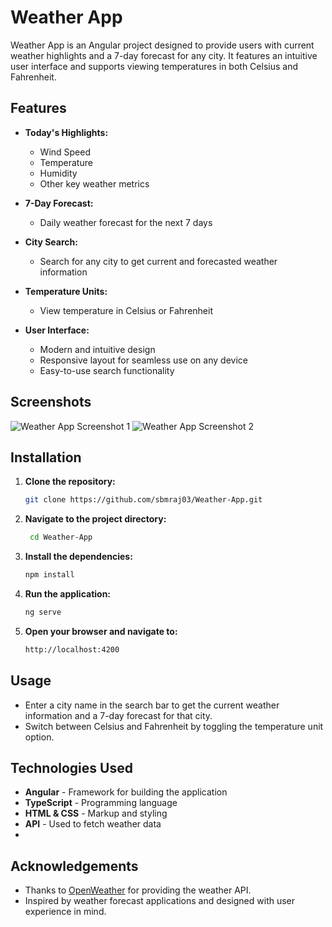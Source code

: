 # Weather App

Weather App is an Angular project designed to provide users with current weather highlights and a 7-day forecast for any city. It features an intuitive user interface and supports viewing temperatures in both Celsius and Fahrenheit.

## Features

- **Today's Highlights:**
  - Wind Speed
  - Temperature
  - Humidity
  - Other key weather metrics

- **7-Day Forecast:**
  - Daily weather forecast for the next 7 days

- **City Search:**
  - Search for any city to get current and forecasted weather information

- **Temperature Units:**
  - View temperature in Celsius or Fahrenheit

- **User Interface:**
  - Modern and intuitive design
  - Responsive layout for seamless use on any device
  - Easy-to-use search functionality

## Screenshots

![Weather App Screenshot 1](https://ibb.co/zsjM2KX)
![Weather App Screenshot 2]((https://ibb.co/VgLPNdZ))

## Installation

1. **Clone the repository:**

   ```bash
   git clone https://github.com/sbmraj03/Weather-App.git

2. **Navigate to the project directory:** 
   ```bash
    cd Weather-App

3. **Install the dependencies:**
    ```bash
    npm install

4. **Run the application:**
    ```bash
    ng serve
    
5. **Open your browser and navigate to:**
    ```bash
    http://localhost:4200


## Usage

- Enter a city name in the search bar to get the current weather information and a 7-day forecast for that city.
- Switch between Celsius and Fahrenheit by toggling the temperature unit option.

## Technologies Used

- **Angular** - Framework for building the application
- **TypeScript** - Programming language
- **HTML & CSS** - Markup and styling
- **API** - Used to fetch weather data
- 

## Acknowledgements

- Thanks to [OpenWeather](https://rapidapi.com/) for providing the weather API.
- Inspired by weather forecast applications and designed with user experience in mind.
